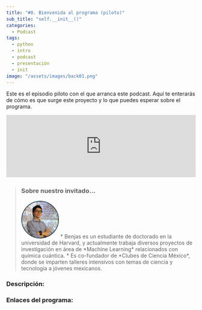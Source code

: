 ```yaml
---
title: "#0. Bienvenida al programa (piloto)"
sub_title: "self.__init__()"
categories:
  - Podcast
tags:
  - python
  - intro
  - podcast
  - presentación
  - init
image: "/assets/images/back01.png"
---
```


Este es el episodio piloto con el que arranca este podcast. Aquí te enterarás de cómo es que surge este proyecto y lo que puedes esperar sobre el programa.

<iframe width="100%" height="166" scrolling="no" frameborder="no" src="https://w.soundcloud.com/player/?url=https%3A//api.soundcloud.com/tracks/180729095&amp;color=00aabb&amp;auto_play=true&amp;hide_related=false&amp;show_comments=true&amp;show_user=true&amp;show_reposts=false"></iframe><br/>

> ### Sobre nuestro invitado...
> <img src="/assets/images/guests/me.png" class="align-left" width="100px" style="margin: 0px;">
> * Benjas es un estudiante de doctorado en la universidad de Harvard, y actualmente trabaja diversos proyectos de investigación en área de *Machine Learning* relacionados con química cuántica.
> * Es co-fundador de *Clubes de Ciencia México*, donde se imparten talleres intensivos con temas de ciencia y tecnología a jóvenes mexicanos.

### Descripción:
### Enlaces del programa:
